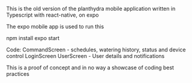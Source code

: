 This is the old version of the planthydra mobile application written in Typescript with react-native, on expo

The expo mobile app is used to run this

npm install
expo start

Code:
CommandScreen - schedules, watering history, status and device control
LoginScreen 
UserScreen - User details and notifications

This is a proof of concept and in no way a showcase of coding best practices